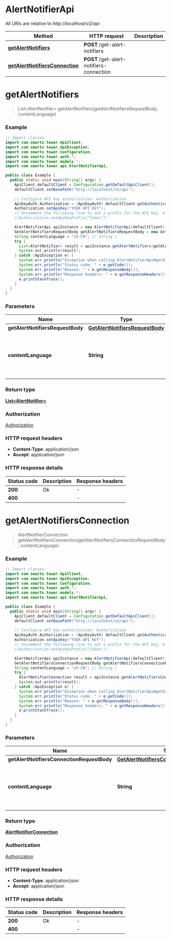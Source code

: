 # AlertNotifierApi

All URIs are relative to *http://localhost/v2/api*

Method | HTTP request | Description
------------- | ------------- | -------------
[**getAlertNotifiers**](AlertNotifierApi.md#getAlertNotifiers) | **POST** /get-alert-notifiers | 
[**getAlertNotifiersConnection**](AlertNotifierApi.md#getAlertNotifiersConnection) | **POST** /get-alert-notifiers-connection | 


<a name="getAlertNotifiers"></a>
# **getAlertNotifiers**
> List&lt;AlertNotifier&gt; getAlertNotifiers(getAlertNotifiersRequestBody, contentLanguage)



### Example
```java
// Import classes:
import com.smartx.tower.ApiClient;
import com.smartx.tower.ApiException;
import com.smartx.tower.Configuration;
import com.smartx.tower.auth.*;
import com.smartx.tower.models.*;
import com.smartx.tower.api.AlertNotifierApi;

public class Example {
  public static void main(String[] args) {
    ApiClient defaultClient = Configuration.getDefaultApiClient();
    defaultClient.setBasePath("http://localhost/v2/api");
    
    // Configure API key authorization: Authorization
    ApiKeyAuth Authorization = (ApiKeyAuth) defaultClient.getAuthentication("Authorization");
    Authorization.setApiKey("YOUR API KEY");
    // Uncomment the following line to set a prefix for the API key, e.g. "Token" (defaults to null)
    //Authorization.setApiKeyPrefix("Token");

    AlertNotifierApi apiInstance = new AlertNotifierApi(defaultClient);
    GetAlertNotifiersRequestBody getAlertNotifiersRequestBody = new GetAlertNotifiersRequestBody(); // GetAlertNotifiersRequestBody | 
    String contentLanguage = "zh-CN"; // String | 
    try {
      List<AlertNotifier> result = apiInstance.getAlertNotifiers(getAlertNotifiersRequestBody, contentLanguage);
      System.out.println(result);
    } catch (ApiException e) {
      System.err.println("Exception when calling AlertNotifierApi#getAlertNotifiers");
      System.err.println("Status code: " + e.getCode());
      System.err.println("Reason: " + e.getResponseBody());
      System.err.println("Response headers: " + e.getResponseHeaders());
      e.printStackTrace();
    }
  }
}
```

### Parameters

Name | Type | Description  | Notes
------------- | ------------- | ------------- | -------------
 **getAlertNotifiersRequestBody** | [**GetAlertNotifiersRequestBody**](GetAlertNotifiersRequestBody.md)|  |
 **contentLanguage** | **String**|  | [optional] [default to en-US] [enum: zh-CN, en-US]

### Return type

[**List&lt;AlertNotifier&gt;**](AlertNotifier.md)

### Authorization

[Authorization](../README.md#Authorization)

### HTTP request headers

 - **Content-Type**: application/json
 - **Accept**: application/json

### HTTP response details
| Status code | Description | Response headers |
|-------------|-------------|------------------|
**200** | Ok |  -  |
**400** |  |  -  |

<a name="getAlertNotifiersConnection"></a>
# **getAlertNotifiersConnection**
> AlertNotifierConnection getAlertNotifiersConnection(getAlertNotifiersConnectionRequestBody, contentLanguage)



### Example
```java
// Import classes:
import com.smartx.tower.ApiClient;
import com.smartx.tower.ApiException;
import com.smartx.tower.Configuration;
import com.smartx.tower.auth.*;
import com.smartx.tower.models.*;
import com.smartx.tower.api.AlertNotifierApi;

public class Example {
  public static void main(String[] args) {
    ApiClient defaultClient = Configuration.getDefaultApiClient();
    defaultClient.setBasePath("http://localhost/v2/api");
    
    // Configure API key authorization: Authorization
    ApiKeyAuth Authorization = (ApiKeyAuth) defaultClient.getAuthentication("Authorization");
    Authorization.setApiKey("YOUR API KEY");
    // Uncomment the following line to set a prefix for the API key, e.g. "Token" (defaults to null)
    //Authorization.setApiKeyPrefix("Token");

    AlertNotifierApi apiInstance = new AlertNotifierApi(defaultClient);
    GetAlertNotifiersConnectionRequestBody getAlertNotifiersConnectionRequestBody = new GetAlertNotifiersConnectionRequestBody(); // GetAlertNotifiersConnectionRequestBody | 
    String contentLanguage = "zh-CN"; // String | 
    try {
      AlertNotifierConnection result = apiInstance.getAlertNotifiersConnection(getAlertNotifiersConnectionRequestBody, contentLanguage);
      System.out.println(result);
    } catch (ApiException e) {
      System.err.println("Exception when calling AlertNotifierApi#getAlertNotifiersConnection");
      System.err.println("Status code: " + e.getCode());
      System.err.println("Reason: " + e.getResponseBody());
      System.err.println("Response headers: " + e.getResponseHeaders());
      e.printStackTrace();
    }
  }
}
```

### Parameters

Name | Type | Description  | Notes
------------- | ------------- | ------------- | -------------
 **getAlertNotifiersConnectionRequestBody** | [**GetAlertNotifiersConnectionRequestBody**](GetAlertNotifiersConnectionRequestBody.md)|  |
 **contentLanguage** | **String**|  | [optional] [default to en-US] [enum: zh-CN, en-US]

### Return type

[**AlertNotifierConnection**](AlertNotifierConnection.md)

### Authorization

[Authorization](../README.md#Authorization)

### HTTP request headers

 - **Content-Type**: application/json
 - **Accept**: application/json

### HTTP response details
| Status code | Description | Response headers |
|-------------|-------------|------------------|
**200** | Ok |  -  |
**400** |  |  -  |


